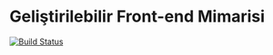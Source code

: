 # Geliştirilebilir Front-end Mimarisi

[![Build Status](https://www.gitbook.io/button/status/book/f/gelistirilebilir-front-end-mimarisi)](https://www.gitbook.io/book/f/gelistirilebilir-front-end-mimarisi/activity)

